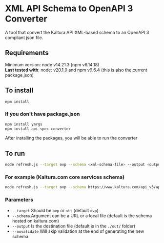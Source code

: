 # XML API Schema to OpenAPI 3 Converter

 A tool that convert the Kaltura API XML-based schema to an OpenAPI 3 compliant json file.

## Requirements

Minimum version: node v14.21.3 (npm v6.14.18)  
**Last tested with**:  node: v20.1.0 and npm v9.6.4 (this is also the current package.json)

## To install

```bash
npm install
```

### If you don't have package.json

```bash
npm install yargs
npm install api-spec-converter
```

After installing the packages, you will be able to run the converter

## To run

```bash
node refresh.js --target ovp --schema <xml-schema-file> --output <output-file>
```

### For example (Kaltura.com core services schema)

```bash
node refresh.js --target ovp --schema https://www.kaltura.com/api_v3/api_schema.php --output ./openapi.json
```

### Parameters

* `--target` Should be `ovp` or `ott` (default `ovp`)
* `--schema` Argument can be a URL or a local file (default is the schema hosted on kaltura.com)
* `--output` Is the destination file (default is in the `./out/` folder)
* `--novalidate` Will skip validation at the end of generating the new schema
